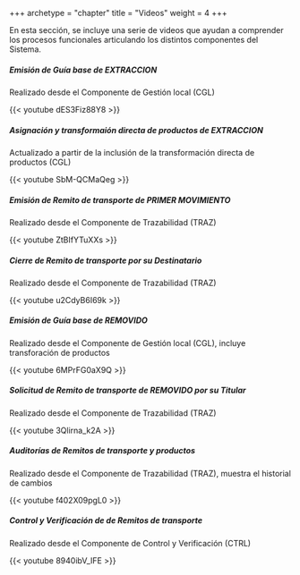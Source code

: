 +++
archetype = "chapter"
title = "Videos"
weight = 4
+++

En esta sección, se incluye una serie de videos que ayudan a comprender los procesos funcionales articulando los distintos componentes del Sistema. </br>

##### Emisión de Guía base de EXTRACCION
Realizado desde el Componente de Gestión local (CGL)

{{< youtube dES3Fiz88Y8 >}}

##### Asignación y transformaión directa de productos de EXTRACCION
Actualizado a partir de la inclusión de la transformación directa de productos (CGL)

{{< youtube SbM-QCMaQeg >}}

##### Emisión de Remito de transporte de PRIMER MOVIMIENTO
Realizado desde el Componente de Trazabilidad (TRAZ)

{{< youtube ZtBIfYTuXXs >}}

##### Cierre de Remito de transporte por su Destinatario
Realizado desde el Componente de Trazabilidad (TRAZ)

{{< youtube u2CdyB6I69k >}}

##### Emisión de Guía base de REMOVIDO
Realizado desde el Componente de Gestión local (CGL), incluye transforación de productos

{{< youtube 6MPrFG0aX9Q >}}

##### Solicitud de Remito de transporte de REMOVIDO por su Titular
Realizado desde el Componente de Trazabilidad (TRAZ)

{{< youtube 3Qlirna_k2A >}}

##### Auditorías de Remitos de transporte y productos
Realizado desde el Componente de Trazabilidad (TRAZ), muestra el historial de cambios

{{< youtube f402X09pgL0 >}}

##### Control y Verificación de de Remitos de transporte
Realizado desde el Componente de Control y Verificación (CTRL)

{{< youtube 8940ibV_IFE >}}